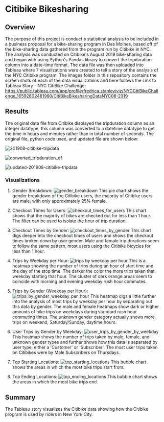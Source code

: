# Citibike Bikesharing

## Overview
The purpose of this project is conduct a statistical analysis to be included in a business proposal for a bike-sharing program in Des Moines, based off of the bike-sharing data gathered from the program run by Citibike in NYC.  The analysis was conducted on Citibike's August 2019 bike-sharing data and began with using Python's Pandas library to convert the tripduration column into a date-time format.  The data file was then uploaded into Tableau where 7 visualizations were created to tell a story of the analysis of the NYC Citibike program.  The images folder in this repository contains the screen shots of each of the data visualizations and here follows the Link to Tableau Story - NYC CitiBike Challenge: https://public.tableau.com/app/profile/fredrica.stanley/viz/NYCCitiBikeChallenge_16592802481960/CitiBikeBikesharingDataNYC08-2019 

## Results
The original data file from Citibike displayed the tripduration column as an integer datatype, this column was converted to a datetime datatype to get the time in hours and minutes rather than in total number of seconds. The original file, python code used, and updated file are shown below:

![201908-citibike-tripdata](https://user-images.githubusercontent.com/103215123/182047442-60a95024-10ef-454b-a653-7b1afdd84a0d.png)

![converted_tripduration_df](https://user-images.githubusercontent.com/103215123/182047449-e960be62-0483-45fc-9189-4a1283872aa2.png)

![updated-201908-citibike-tripdata](https://user-images.githubusercontent.com/103215123/182047455-2fcad270-3c97-45e1-88c2-7f6febb99dda.png)


### Visualizations 

1. Gender Breakdown:
![gender_breakdown](https://user-images.githubusercontent.com/103215123/182047622-2a0f0f18-c3fa-4c29-9c6d-b30ab2de44d3.png)
This pie chart shows the gender breakdown of the Citibike users, the majority of Citibike users are male, with only approximately 25% female.  

2. Checkout Times for Users:
![checkout_times_for_users](https://user-images.githubusercontent.com/103215123/182047712-4fe10e90-4f81-425d-9649-f1a101c5f573.png)
This chart shows that the majority of bikes are checked out for less than 1 hour.  The filter can be used to isolate the hour of trip duration.  

3.  Checkout Times by Gender: 
![checkout_times_by_gender](https://user-images.githubusercontent.com/103215123/182047882-0f39c165-a8b0-4b99-a994-daf8d2057f6d.png)
This chart digs deeper into the checkout times of users and shows the checkout times broken down by user gender.  Male and female trip durations seem to follow the same pattern, most users using the Citibike bicycles for less than 1 hour. 

4.  Trips by Weekday per Hour:
![trips by weekday per hour](https://user-images.githubusercontent.com/103215123/182048079-8888cc33-1ce4-41d5-a133-e547f3338a21.png)
This is a heatmap showing the number of trips during an hour of start time and the day of the stop time.  The darker the color the more trips taken that weekday starting that hour. The cluster of dark orange areas seem to coincide with morning and evening weekday rush hour commutes. 

5.  Trips by Gender (Weekday per Hour):
![trips_by_gender_weekday_per_hour](https://user-images.githubusercontent.com/103215123/182048288-a642eb25-bce3-4fae-b659-0a26ab3fe24b.png)
This heatmap digs a little further into the analysis of most trips by weekday per hour by separating out this data by gender.  The male and female heatmaps show dark or higher amounts of bike trips on weekdays during standard rush hour commuting times. The unknown gender category actually shows more trips on weekend, Saturday/Sunday, daytime hours. 

6.  User Trips by Gender by Weekday:
![user_trips_by_gender_by_weekday](https://user-images.githubusercontent.com/103215123/182048416-daa18c68-42a1-4a31-9ea2-93b4054e3114.png)
This heatmap shows the number of trips taken by male, female, and unknown gender types and further shows how this data is separated by user type, either a 'Customer' or 'Subscriber'.  The most user trips taken on Citibikes were by Male Subscribers on Thursdays.  

7.  Top Starting Locations: 
![top_starting_locations](https://user-images.githubusercontent.com/103215123/182048564-270d0f6a-e785-4194-ab4e-7623a776a184.png)
This bubble chart shows the areas in which the most bike trips start from. 

8.  Top Ending Locations: 
![top_ending_locations](https://user-images.githubusercontent.com/103215123/182048567-4359d9eb-d192-4fbb-a6b8-432b92afdbf6.png)
This bubble chart shows the areas in which the most bike trips end.  

## Summary
The Tableau story visualizes the Citibike data showing how the Citibike program is used by riders in New York City.  
